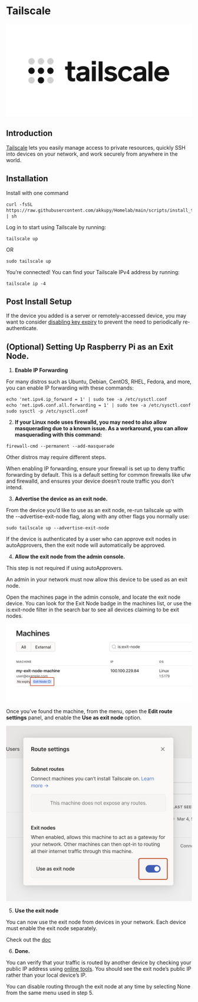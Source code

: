 # Tailscale

![](../images/Tailscale.jpg)

## Introduction

[Tailscale](https://tailscale.com/) lets you easily manage access to private resources, quickly SSH into devices on your network, and work securely from anywhere in the world.

## Installation
 
Install with one command
```
curl -fsSL https://raw.githubusercontent.com/akkupy/Homelab/main/scripts/install_tailscale.sh | sh
```

Log in to start using Tailscale by running:

```
tailscale up
```
OR

```
sudo tailscale up
```

You’re connected! You can find your Tailscale IPv4 address by running:

```
tailscale ip -4
```
## Post Install Setup

If the device you added is a server or remotely-accessed device, you may want to consider [disabling key expiry](https://tailscale.com/kb/1028/key-expiry/) to prevent the need to periodically re-authenticate.

## (Optional) Setting Up Raspberry Pi as an Exit Node.

1. **Enable IP Forwarding**

For many distros such as Ubuntu, Debian, CentOS, RHEL, Fedora, and more, you can enable IP forwarding with these commands:

```
echo 'net.ipv4.ip_forward = 1' | sudo tee -a /etc/sysctl.conf
echo 'net.ipv6.conf.all.forwarding = 1' | sudo tee -a /etc/sysctl.conf
sudo sysctl -p /etc/sysctl.conf
```

2. **If your Linux node uses firewalld, you may need to also allow masquerading due to a known issue. As a workaround, you can allow masquerading with this command:**

```
firewall-cmd --permanent --add-masquerade
```
Other distros may require different steps.

When enabling IP forwarding, ensure your firewall is set up to deny traffic forwarding by default. This is a default setting for common firewalls like ufw and firewalld, and ensures your device doesn’t route traffic you don’t intend.

3. **Advertise the device as an exit node.**

From the device you’d like to use as an exit node, re-run tailscale up with the --advertise-exit-node flag, along with any other flags you normally use:

```
sudo tailscale up --advertise-exit-node

```
If the device is authenticated by a user who can approve exit nodes in autoApprovers, then the exit node will automatically be approved.

4. **Allow the exit node from the admin console.**

This step is not required if using autoApprovers.

An admin in your network must now allow this device to be used as an exit node.

Open the machines page in the admin console, and locate the exit node device. You can look for the Exit Node badge in the machines list, or use the is:exit-node filter in the search bar to see all devices claiming to be exit nodes.

![](../images/exit-node-admin-list.png)

Once you’ve found the machine, from the menu, open the **Edit route settings** panel, and enable the **Use as exit node** option.

![](../images/exit-node-admin-toggle.png)

5. **Use the exit node**

You can now use the exit node from devices in your network. Each device must enable the exit node separately.

Check out the [doc](https://tailscale.com/kb/1103/exit-nodes/?tab=linux#step-3-use-the-exit-node)

6. **Done.**

You can verify that your traffic is routed by another device by checking your public IP address using [online tools](https://www.whatismyip.com/). You should see the exit node’s public IP rather than your local device’s IP.

You can disable routing through the exit node at any time by selecting None from the same menu used in step 5.